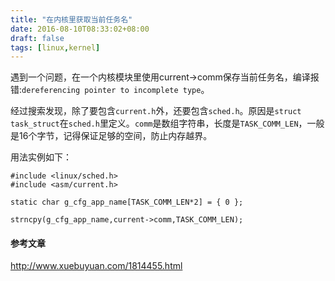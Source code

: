 ```yaml
---
title: "在内核里获取当前任务名"
date: 2016-08-10T08:33:02+08:00
draft: false
tags: [linux,kernel]
---
```


遇到一个问题，在一个内核模块里使用current->comm保存当前任务名，编译报错:`dereferencing pointer to incomplete type`。

<!--more-->

经过搜索发现，除了要包含`current.h`外，还要包含`sched.h`。原因是`struct task_struct`在`sched.h`里定义。`comm`是数组字符串，长度是`TASK_COMM_LEN`，一般是16个字节，记得保证足够的空间，防止内存越界。

用法实例如下：

```
#include <linux/sched.h>
#include <asm/current.h>

static char g_cfg_app_name[TASK_COMM_LEN*2] = { 0 };

strncpy(g_cfg_app_name,current->comm,TASK_COMM_LEN);
```

####  参考文章

<http://www.xuebuyuan.com/1814455.html>

